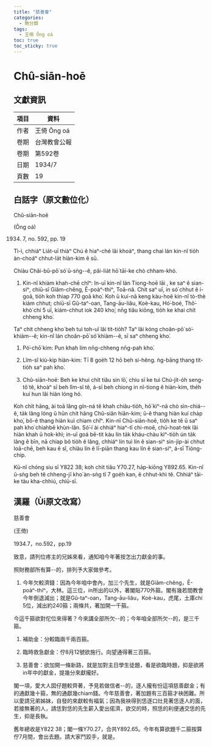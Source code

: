 ```yaml
---
title: "慈善會"
categories:
  - 無分類
tags:
  - 王倚 Ông oá
toc: true
toc_sticky: true
---
```


# Chû-siān-hoē

## 文獻資訊

| 項目 | 資料 |
|---|---|
| 作者 | 王倚 Ông oá |
| 卷期 | 台灣教會公報 |
| 卷期 | 第592卷 |
| 日期 | 1934/7 |
| 頁數 | 19 |

## 白話字（原文數位化）

Chû-siān-hoē

(Ông oá)

1934. 7, no. 592, pp. 19

Tì-ì, chhiáⁿ Lia̍t-uī thiàⁿ Chú ê hiaⁿ-ché lâi khoàⁿ, thang chai lán kin-nî tio̍h àn-choáⁿ chhut-la̍t hiàn-kim ê sū.

Chiàu Châi-bū-pō͘ só͘ ū-sǹg--ê, pâi-lia̍t hō͘ tāi-ke chò chham-khó.

1. Kin-nî khiàm khah-chē chîⁿ: In-uī kin-nî lán Tiong-hoē lāi , ke saⁿ ê sian-siⁿ, chiū-sī Giâm-chêng, Ē-poàⁿ-thiⁿ, Toā-nâ. Chit saⁿ uī, in só͘ chhut ê í-goā, tio̍h koh thiap 770 goā kho͘. Koh ū kuí-nā keng kàu-hoē kin-nî tò-thè kiám chhut; chiū-sī Gû-taⁿ-oan, Tang-āu-liâu, Koè-kau, Hó͘-boé, Thô͘-khò͘ chí 5 uī, kiám-chhut iok 240 kho͘; nn̄g tiâu kiōng, tio̍h ke khai chi̍t chheng kho͘.

Taⁿ chit chheng kho͘ beh tuì toh-uī lâi tit-tio̍h? Taⁿ lâi kóng choân-pō͘ só͘-khiàm--ê; kin-nî lán choân-pō͘ só͘ khiàm--ê, sī saⁿ chheng kho͘.

1. Pó͘-chō͘ kim: Pun khah lím nn̄g-chheng nn̄g-pah kho͘.

2. Lîm-sî kiù-kip hiàn-kim: Tī 8 goe̍h 12 hō beh si-hêng. ǹg-bāng thang tit-tio̍h saⁿ pah kho͘.

3. Chû-siān-hoē: Beh ke khui chi̍t tiâu sin lō͘, chiu sī ke tuì Chú-ji̍t-o̍h seng-tô͘ tê, khoàⁿ sī beh lîm-sî tê, á-sī beh chiong in nî-tiong ê hiàn-kim, the̍h kuí hun lâi hiàn lóng hó.

Koh chi̍t hāng, ài toā lâng gín-ná tê khah chiâu-tio̍h, hō͘ kìⁿ-nā chò sìn-chiá--ê, ta̍k lâng lóng ū hūn chit hāng Chû-siān hiān-kim; ū-ê thang hiàn kuí cha̍p kho͘, bô-ê thang hiàn kuì chiam chîⁿ. Kin-nî Chû-siān-hoē, tio̍h ke tê ū saⁿ pah kho͘ chiahbē khùn-lân. Só͘-í ài chhiáⁿ hiaⁿ-tī chi-moē, chū-hoat-tek lâi hiàn khah ū hok-khì; in-uī goá bē-tit kàu lín ta̍k kháu-chàu kìⁿ-tio̍h ún ta̍k lâng ê bīn, nā chiap bô tio̍h ê lâng, chhiáⁿ lín tuì lín ê sian-siⁿ sin-ji̍p-ài chhut loā-chē, beh kau ê sî, chiàu lín ê lī-piān thang kau lín ê sian-siⁿ, á-sī Tióng-chip.

Kū-nî chóng siu sī Y822 38; koh chi̍t tiâu Y70.27, ha̍p-kiōng Y892.65. Kin-nî ū-sǹg beh tê chheng-jī kho͘ àn-sǹg tī 7 goe̍h kan, ē chhut-khì tê. Chhiáⁿ tāi-ke tàu kha-chhiú, chiū-sī.

## 漢羅（Ùi原文改寫）

慈善會

(王倚)

1934.7，no.592，pp.19

致意，請列位疼主的兄姊來看，通知咱今年著按怎出力獻金的事。

照財務部所有算--的，排列予大家做參考。

1. 今年欠較濟錢：因為今年咱中會內，加三个先生，就是Giâm-chêng，Ē-poàⁿ-thiⁿ，大林。這三位，in所出的以外，著閣貼770外箍。閣有幾若間教會今年倒退減出；就是Gû-taⁿ-oan，Tang-āu-liâu，Koè-kau，虎尾，土庫chí 5位，減出約240箍；兩條共，著加開一千箍。

今這千箍欲對佗位來得著？今來講全部所欠--的；今年咱全部所欠--的，是三千箍。

1. 補助金：分較臨兩千兩百箍。

2. 臨時救急獻金：佇8月12號欲施行。向望通得著三百箍。

3. 慈善會：欲加開一條新路，就是加對主日學生徒題，看是欲臨時題，抑是欲將in年中的獻金，提幾分來獻攏好。

閣一項，愛大人囡仔題較齊著，予見若做信者--的，逐人攏有份這項慈善獻金；有的通獻幾十箍，無的通獻幾chiam錢。今年慈善會，著加題有三百箍才袂困難。所以愛請兄弟姊妹，自發的來獻較有福氣；因為我袂得到恁逐口灶見著恁逐人的面，若接無著的人，請恁對恁的先生薪入愛出偌濟，欲交的時，照恁的利便通交恁的先生，抑是長執。

舊年總收是Y822 38；閣一條Y70.27，合共Y892.65。今年有算欲題千二箍按算佇7月間，會出去題。請大家鬥跤手，就是。
